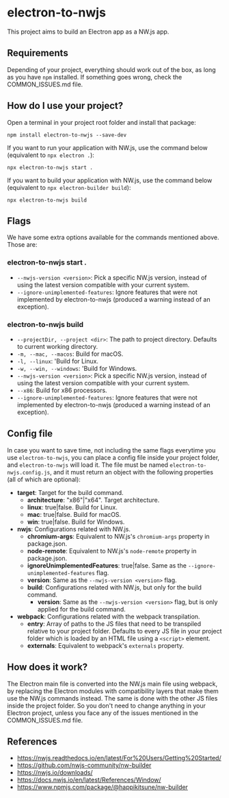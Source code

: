 # electron-to-nwjs
This project aims to build an Electron app as a NW.js app.

## Requirements
Depending of your project, everything should work out of the box, as long as you have `npm` installed. If something goes wrong, check the COMMON_ISSUES.md file.

## How do I use your project?
Open a terminal in your project root folder and install that package:
```
npm install electron-to-nwjs --save-dev
```

If you want to run your application with NW.js, use the command below (equivalent to `npx electron .`):
```
npx electron-to-nwjs start .
```

If you want to build your application with NW.js, use the command below (equivalent to `npx electron-builder build`):
```
npx electron-to-nwjs build
```

## Flags
We have some extra options available for the commands mentioned above. Those are:

### electron-to-nwjs start .
- `--nwjs-version <version>`: Pick a specific NW.js version, instead of using the latest version compatible with your current system.
- `--ignore-unimplemented-features`: Ignore features that were not implemented by electron-to-nwjs (produced a warning instead of an exception).

### electron-to-nwjs build
- `--projectDir, --project <dir>`: The path to project directory. Defaults to current working directory.
- `-m, --mac, --macos`: Build for macOS.
- `-l, --linux`: 'Build for Linux.
- `-w, --win, --windows`: 'Build for Windows.
- `--nwjs-version <version>`: Pick a specific NW.js version, instead of using the latest version compatible with your current system.
- `--x86`: Build for x86 processors.
- `--ignore-unimplemented-features`: Ignore features that were not implemented by electron-to-nwjs (produced a warning instead of an exception).

## Config file
In case you want to save time, not including the same flags everytime you use `electron-to-nwjs`, you can place a config file inside your project folder, and `electron-to-nwjs` will load it. The file must be named `electron-to-nwjs.config.js`, and it must return an object with the following properties (all of which are optional):
- **target**: Target for the build command.
  - **architecture**: "x86"|"x64". Target architecture.
  - **linux**: true|false. Build for Linux.
  - **mac**: true|false. Build for macOS.
  - **win**: true|false. Build for Windows.
- **nwjs**: Configurations related with NW.js.
  - **chromium-args**: Equivalent to NW.js's `chromium-args` property in package.json.
  - **node-remote**: Equivalent to NW.js's `node-remote` property in package.json.
  - **ignoreUnimplementedFeatures**: true|false. Same as the `--ignore-unimplemented-features` flag.
  - **version**: Same as the `--nwjs-version <version>` flag.
  - **build**: Configurations related with NW.js, but only for the build command.
    - **version**: Same as the `--nwjs-version <version>` flag, but is only applied for the build command.
- **webpack**: Configurations related with the webpack transpilation.
  - **entry**: Array of paths to the JS files that need to be transpiled relative to your project folder. Defaults to every JS file in your project folder which is loaded by an HTML file using a `<script>` element.
  - **externals**: Equivalent to webpack's `externals` property.

## How does it work?
The Electron main file is converted into the NW.js main file using webpack, by replacing the Electron modules with compatibility layers that make them use the NW.js commands instead. The same is done with the other JS files inside the project folder. So you don't need to change anything in your Electron project, unless you face any of the issues mentioned in the COMMON_ISSUES.md file.

## References
- https://nwjs.readthedocs.io/en/latest/For%20Users/Getting%20Started/
- https://github.com/nwjs-community/nw-builder
- https://nwjs.io/downloads/
- https://docs.nwjs.io/en/latest/References/Window/
- https://www.npmjs.com/package/@happikitsune/nw-builder
